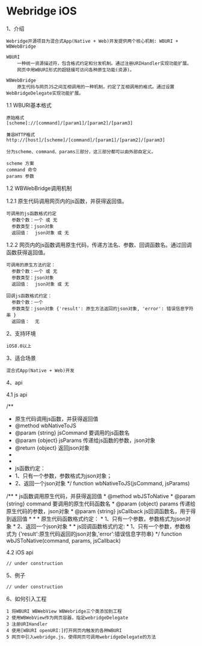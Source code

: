 Webridge iOS
========

1、介绍

    Webridge开源项目为混合式App(Native + Web)开发提供两个核心机制: WBURI + WBWebBridge
    
    WBURI 
        一种统一资源描述符，包含格式约定和分发机制。通过注册URIHandler实现功能扩展。
        网页中用WBURI形式的超链接可访问各种原生功能(资源)。

    WBWebBridge
        原生代码与网页JS之间互相调用的一种机制，约定了互相调用的格式。通过设置WebBridgeDelegate实现功能扩展。

1.1 WBURI基本格式

	原始格式
	[scheme]://[command]/[param1]/[param2]/[param3]

	兼容HTTP格式
	http://[host]/[scheme]/[command]/[param1]/[param2]/[param3]
	
	分为scheme、command、params三部分，这三部分都可以由外部自定义。
	
	scheme 方案
	command 命令
	params 参数

1.2 WBWebBridge调用机制

1.2.1 原生代码调用网页内的js函数，并获得返回值。

    可调用的js函数格式约定
      参数个数：一个 或 无
      参数类型：json对象
      返回值：  json对象 或 无

1.2.2 网页内的js函数调用原生代码，传递方法名、参数、回调函数名。通过回调函数获得返回值。

	可调用的原生方法约定：
      参数个数：一个 或 无
      参数类型：json对象
      返回值：  json对象 或 无

    回调js函数格式约定：
      参数个数：一个
      参数类型：json对象 {'result': 原生方法返回的json对象, 'error': 错误信息字符串 }
      返回值：  无

2、支持环境

    iOS8.0以上

3、适合场景

    混合式App(Native + Web)开发

4、api

4.1 js api

  /**
   * 原生代码调用js函数，并获得返回值
   * @method wbNativeToJS
   * @param {string} jsCommand 要调用的js函数名
   * @param {object} jsParams  传递给js函数的参数，json对象
   * @return {object} 返回json对象
   *
   *
   * js函数约定：
   * 1、只有一个参数，参数格式为json对象；
   * 2、返回一个json对象
   */
   function wbNativeToJS(jsCommand, jsParams)

   /**
    * js函数调用原生代码，并获得返回值
    * @method wbJSToNative
    * @param {string} command      要调用的原生代码函数名
    * @param {object} params       传递给原生代码的参数，json对象
    * @param {string} jsCallback   js回调函数名，用于得到返回值
    *
    *
    * 原生代码函数格式约定：
    * 1、只有一个参数，参数格式为json对象
    * 2、返回一个json对象
    *
    * js回调函数格式约定: 
    * 1、只有一个参数，参数格式为 {'result':原生代码返回的json对象,'error':错误信息字符串}
    */
   function wbJSToNative(command, params, jsCallback)

4.2 iOS api

	// under construction

5、例子

	// under construction

6、如何引入工程

	1 将WBURI WBWebView WBWebridge三个类添加到工程
	2 使用WBWebView作为网页容器，指定webridgeDelegate
	3 注册URIHandler
	4 使用[WBURI openURI:]打开网页内触发的各种WBURI
	5 网页中引入webridge.js，使得网页可调用webridgeDelegate的方法


